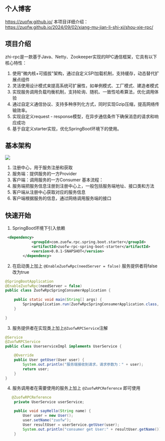 ## 个人博客
https://zuofw.github.io/
本项目详细介绍：
https://zuofw.github.io/2024/09/02/xiang-mu-jian-li-shi-xi/shou-xie-rpc/
## 项目介绍
zhi-rpc是一款基于Java、Netty、Zookeeper实现的RPC通信框架，它具有以下核心特性：
1. 使用"微内核+可插拔"架构，通过自定义SPI加载机制，支持缓存，动态替代扩展点组件
2. 灵活使用设计模式来提高系统可扩展性，如单例模式、工厂模式、建造者模式
3. 实现服务调用负载均衡机制，支持轮询、随机、一致性哈希算法，优化调用体验
4. 通过自定义通信协议、支持多种序列化方式，同时实现Gzip压缩，提高网络传输效率。
5. 实现自定义request - response模型，在异步通信条件下确保消息的请求和响应成功
6. 基于自定义starter实现，优化SpringBoot环境下的使用。

## 基本架构
![](https://zuofw.github.io/2024/09/02/xiang-mu-jian-li-shi-xi/shou-xie-rpc/%E5%9F%BA%E6%9C%AC%E6%9E%B6%E6%9E%84.png)
1. 注册中心，用于服务注册和获取
2. 服务端：提供服务的一方Provider
3. 客户端：调用服务的一方Consumer
基本流程：
1. 服务端把服务信息注册到注册中心上，一般包括服务端地址、接口类和方法
2. 客户端从注册中心获取对应的服务信息
3. 客户端根据服务的信息，通过网络调用服务端的接口
## 快速开始
1. SpringBoot环境下引入依赖
```xml
 <dependency>
            <groupId>com.zuofw.rpc.spring.boot.starter</groupId>
            <artifactId>zuofw-rpc-spring-boot-starter</artifactId>
            <version>0.0.1-SNAPSHOT</version>
        </dependency>
```
2. 在启动类上加上 `@EnableZuofwRpc(needServer = false)` 服务提供者将false改为true
```java
@SpringBootApplication  
@EnableZuofwRpc(needServer = false)  
public class ZuofwRpcSpringConsumerApplication {  
  
    public static void main(String[] args) {  
        SpringApplication.run(ZuofwRpcSpringConsumerApplication.class, args);  
    }  
  
}
```
3. 服务提供者在实现类上加上`@ZuofwRPCService`注解
```java
@Service
@ZuofwRPCService
public class UserserviceImpl implements UserService {

    @Override
    public User getUser(User user) {
        System.out.println("服务端接收到请求，请求参数为：" + user);
        return user;
    }
}
```
4. 服务调用者在需要使用的服务上加上 `@ZuofwRPCReference` 即可使用
```java
   @ZuofwRPCReference
    private UserService userService;

    public void sayHello(String name) {
        User user = new User();
        user.setName("zuofw");
        User resultUser = userService.getUser(user);
        System.out.println("consumer get User:" + resultUser.getName());
    }
```
